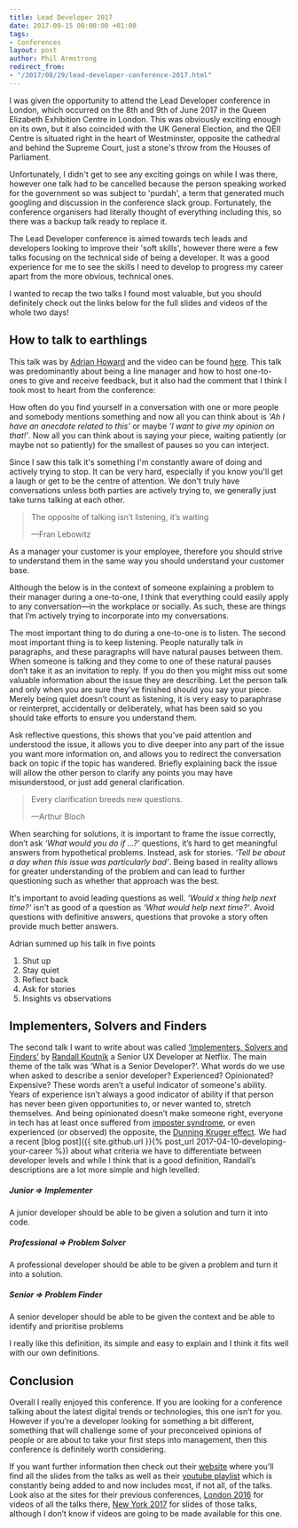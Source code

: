 ```yaml
---
title: Lead Developer 2017
date: 2017-09-15 00:00:00 +01:00
tags:
- Conferences
layout: post
author: Phil Armstrong
redirect_from:
- "/2017/08/29/lead-developer-conference-2017.html"
---
```


I was given the opportunity to attend the Lead Developer conference in London, which occurred on the 8th and 9th of June 2017 in the Queen Elizabeth Exhibition Centre in London. This was obviously exciting enough on its own, but it also coincided with the UK General Election, and the QEII Centre is situated right in the heart of Westminster, opposite the cathedral and behind the Supreme Court, just a stone's throw from the Houses of Parliament.

Unfortunately, I didn't get to see any exciting goings on while I was there, however one talk had to be cancelled because the person speaking worked for the government so was subject to 'purdah', a term that generated much googling and discussion in the conference slack group. Fortunately, the conference organisers had literally thought of everything including this, so there was a backup talk ready to replace it.

The Lead Developer conference is aimed towards tech leads and developers looking to improve their 'soft skills', however there were a few talks focusing on the technical side of being a developer. It was a good experience for me to see the skills I need to develop to progress my career apart from the more obvious, technical ones.

I wanted to recap the two talks I found most valuable, but you should definitely check out the links below for the full slides and videos of the whole two days!

## How to talk to earthlings
This talk was by [Adrian Howard](https://twitter.com/adrianh) and the video can be found [here](https://www.youtube.com/watch?v=B1wgGzO6SIg&index=2&list=PLBzScQzZ83I81fnpqX2AkYD5c5cKgrqc2).
This talk was predominantly about being a line manager and how to host one-to-ones to give and receive feedback, but it also had the comment that I think I took most to heart from the conference:

How often do you find yourself in a conversation with one or more people and somebody mentions something and now all you can think about is _'Ah I have an anecdote related to this'_ or maybe _'I want to give my opinion on that!'_. Now all you can think about is saying your piece, waiting patiently (or maybe not so patiently) for the smallest of pauses so you can interject.

Since I saw this talk it's something I'm constantly aware of doing and actively trying to stop. It can be very hard, especially if you know you'll get a laugh or get to be the centre of attention. We don't truly have conversations unless both parties are actively trying to, we generally just take turns talking at each other.

> The opposite of talking isn’t listening, it’s waiting
> 
> —Fran Lebowitz

As a manager your customer is your employee, therefore you should strive to understand them in the same way you should understand your customer base. 

Although the below is in the context of someone explaining a problem to their manager during a one-to-one, I think that everything could easily apply to any conversation—in the workplace or socially. As such, these are things that I’m actively trying to incorporate into my conversations.

The most important thing to do during a one-to-one is to listen. The second most important thing is to keep listening. People naturally talk in paragraphs, and these paragraphs will have natural pauses between them. When someone is talking and they come to one of these natural pauses don’t take it as an invitation to reply. If you do then you might miss out some valuable information about the issue they are describing. Let the person talk and only when you are sure they’ve finished should you say your piece.
Merely being quiet doesn’t count as listening, it is very easy to paraphrase or reinterpret, accidentally or deliberately, what has been said so you should take efforts to ensure you understand them.



Ask reflective questions, this shows that you’ve paid attention and understood the issue, it allows you to dive deeper into any part of the issue you want more information on, and allows you to redirect the conversation back on topic if the topic has wandered. Briefly explaining back the issue will allow the other person to clarify any points you may have misunderstood, or just add general clarification.

> Every clarification breeds new questions.
> 
> —Arthur Bloch

When searching for solutions, it is important to frame the issue correctly, don’t ask _‘What would you do if …?’_ questions, it’s hard to get meaningful answers from hypothetical problems. Instead, ask for stories. _‘Tell be about a day when this issue was particularly bad’_. Being based in reality allows for greater understanding of the problem and can lead to further questioning such as whether that approach was the best.

It's important to avoid leading questions as well. _'Would x thing help next time?'_ isn't as good of a question as _'What would help next time?'_. Avoid questions with definitive answers, questions that provoke a story often provide much better answers.

Adrian summed up his talk in five points
1. Shut up
2. Stay quiet
3. Reflect back
4. Ask for stories
5. Insights vs observations

## Implementers, Solvers and Finders

The second talk I want to write about was called [‘Implementers, Solvers and Finders’](https://www.youtube.com/watch?v=yIPbE7BssOs&index=14&list=PLBzScQzZ83I81fnpqX2AkYD5c5cKgrqc2) by [Randall Koutnik](https://twitter.com/rkoutnik) a Senior UX Developer at Netflix. The main theme of the talk was ‘What is a Senior Developer?’. What words do we use when asked to describe a senior developer? Experienced? Opinionated? Expensive? These words aren’t a useful indicator of someone's ability. Years of experience isn’t always a good indicator of ability if that person has never been given opportunities to, or never wanted to, stretch themselves. And being opinionated doesn’t make someone right, everyone in tech has at least once suffered from [imposter syndrome](https://en.wikipedia.org/wiki/Impostor_syndrome), or even experienced (or observed) the opposite, the [Dunning Kruger effect](https://en.wikipedia.org/wiki/Dunning%E2%80%93Kruger_effect).
We had a recent [blog post]({{ site.github.url }}{% post_url 2017-04-10-developing-your-career %}) about what criteria we have to differentiate between developer levels and while I think that is a good definition, Randall’s descriptions are a lot more simple and high levelled:

##### Junior => Implementer

A junior developer should be able to be given a solution and turn it into code.

##### Professional => Problem Solver

A professional developer should be able to be given a problem and turn it into a solution.

##### Senior => Problem Finder

A senior developer should be able to be given the context and be able to identify and prioritise problems 

I really like this definition, its simple and easy to explain and I think it fits well with our own definitions.

## Conclusion

Overall I really enjoyed this conference. If you are looking for a conference talking about the latest digital trends or technologies, this one isn’t for you. However if you’re a developer looking for something a bit different, something that will challenge some of your preconceived opinions of people or are about to take your first steps into management, then this conference is definitely worth considering.

If you want further information then check out their [website](http://2017.theleaddeveloper.com/) where you’ll find all the slides from the talks as well as their [youtube playlist](https://www.youtube.com/playlist?list=PLBzScQzZ83I81fnpqX2AkYD5c5cKgrqc2) which is constantly being added to and now includes most, if not all, of the talks. Look also at the sites for their previous conferences, [London 2016](http://2016.theleaddeveloper.com/) for videos of all the talks there, [New York 2017](http://2017.theleaddeveloper-ny.com/blog/2017-02-21-slides-from-the-lead-developer-new-york-2017) for slides of those talks, although I don’t know if videos are going to be made available for this one.
